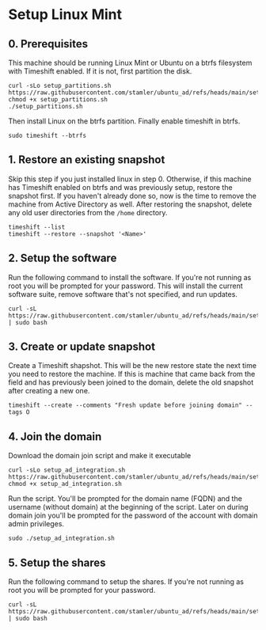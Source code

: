 # Setup Linux Mint

## 0. Prerequisites

This machine should be running Linux Mint or Ubuntu on a btrfs filesystem with Timeshift enabled. If it is not, first partition the disk.

```
curl -sLo setup_partitions.sh https://raw.githubusercontent.com/stamler/ubuntu_ad/refs/heads/main/setup_partitions.sh
chmod +x setup_partitions.sh
./setup_partitions.sh
```

Then install Linux on the btrfs partition. Finally enable timeshift in btrfs.

```
sudo timeshift --btrfs
```

## 1. Restore an existing snapshot

Skip this step if you just installed linux in step 0. Otherwise, if this machine has Timeshift enabled on btrfs and was previously setup, restore the snapshot first. If you haven't already done so, now is the time to remove the machine from Active Directory as well. After restoring the snapshot, delete any old user directories from the `/home` directory.

```
timeshift --list
timeshift --restore --snapshot '<Name>'
```

## 2. Setup the software

Run the following command to install the software. If you're not running as root you will be prompted for your password. This will install the current software suite, remove software that's not specified, and run updates.
```
curl -sL https://raw.githubusercontent.com/stamler/ubuntu_ad/refs/heads/main/setup_software.sh | sudo bash
```

## 3. Create or update snapshot

Create a Timeshift shapshot. This will be the new restore state the next time you need to restore the machine. If this is machine that came back from the field and has previously been joined to the domain, delete the old snapshot after creating a new one.

```
timeshift --create --comments "Fresh update before joining domain" --tags O
```

## 4. Join the domain

Download the domain join script and make it executable

```
curl -sLo setup_ad_integration.sh https://raw.githubusercontent.com/stamler/ubuntu_ad/refs/heads/main/setup_ad_integration.sh
chmod +x setup_ad_integration.sh
```

Run the script. You'll be prompted for the domain name (FQDN) and the username (without domain) at the beginning of the script. Later on during domain join you'll be prompted for the password of the account with domain admin privileges.
```
sudo ./setup_ad_integration.sh
```

## 5. Setup the shares

Run the following command to setup the shares. If you're not running as root you will be prompted for your password.
```
curl -sL https://raw.githubusercontent.com/stamler/ubuntu_ad/refs/heads/main/setup_shares.sh | sudo bash
```
